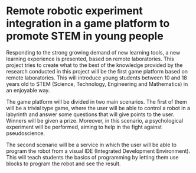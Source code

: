 # Remote robotic experiment integration in a game platform to promote STEM in young people #

Responding to the strong growing demand of new learning tools, a new learning experience is
presented, based on remote laboratories. This project tries to create what to the best of the
knowledge provided by the research conducted in this project will be the first game platform based
on remote laboratories. This will introduce young students between 10 and 18 years old to STEM
(Science, Technology, Engineering and Mathematics) in an enjoyable way.

The game platform will be divided in two main scenarios. The first of them will be a trivial type
game, where the user will be able to control a robot in a labyrinth and answer some questions that
will give points to the user. Winners will be given a prize. Moreover, in this scenario, a
psychological experiment will be performed, aiming to help in the fight against pseudoscience.

The second scenario will be a service in which the user will be able to program the robot from
a visual IDE (Integrated Development Environment). This will teach students the basics of
programming by letting them use blocks to program the robot and see the result.
